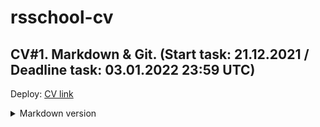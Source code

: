 # rsschool-cv
CV#1. Markdown &amp; Git. (Start task: 21.12.2021 / Deadline task: 03.01.2022 23:59 UTC)
---
Deploy: [CV link](https://vovoka-path.github.io/rsschool-cv/)
<details>

  <summary>Markdown version</summary>
 
  + [CV](https://vovoka-path.github.io/rsschool-cv/cv) (markdown)
 

</details>
